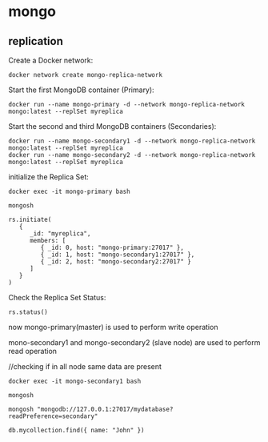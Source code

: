 # mongo

## replication

Create a Docker network:
```
docker network create mongo-replica-network
```

 Start the first MongoDB container (Primary):
```
docker run --name mongo-primary -d --network mongo-replica-network mongo:latest --replSet myreplica
```

 Start the second and third MongoDB containers (Secondaries):
```
docker run --name mongo-secondary1 -d --network mongo-replica-network mongo:latest --replSet myreplica
docker run --name mongo-secondary2 -d --network mongo-replica-network mongo:latest --replSet myreplica
```


initialize the Replica Set:
```
docker exec -it mongo-primary bash
```

```
mongosh
```

```
rs.initiate(
   {
      _id: "myreplica",
      members: [
         { _id: 0, host: "mongo-primary:27017" },
         { _id: 1, host: "mongo-secondary1:27017" },
         { _id: 2, host: "mongo-secondary2:27017" }
      ]
   }
)
```

Check the Replica Set Status:
```
rs.status()
```

now mongo-primary(master) is used to perform write operation

mono-secondary1 and mongo-secondary2 (slave node) are used to perform read operation


//checking if in all node same data are present

```
docker exec -it mongo-secondary1 bash
```

```
mongosh
```


```
mongosh "mongodb://127.0.0.1:27017/mydatabase?readPreference=secondary"
```


```
db.mycollection.find({ name: "John" })
```

